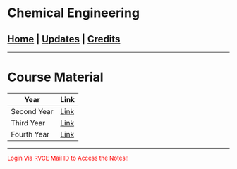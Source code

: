 # Chemical Engineering

## [Home](../main/index.md) | [Updates](../main/updates.md) | [Credits](../main/credits.md)

---

# Course Material

| Year            | Link                                                                                              |
| --------------------------- | ------------------------------------------------------------------------------------------------- |
| Second Year                 | [Link](https://drive.google.com/drive/folders/1XYynXMLDhGTFRHUB0wOEGXsOjuxRpgjs?usp=share_link)   |
| Third Year                  | [Link](https://drive.google.com/drive/folders/1bJltM1htBztqGRZnI6cAf25Ds8X7ScWp?usp=share_link)   |
| Fourth Year                 | [Link](https://drive.google.com/drive/folders/1zAnOMbVc39GlOkZsktT1talrHMHrmKo5?usp=sharing)      |

---



<p style="color:red; font-size:small;">
  Login Via RVCE Mail ID to Access the Notes!!
</p>
